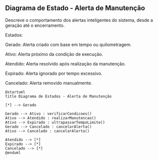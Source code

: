 ## Diagrama de Estado - Alerta de Manutenção
Descreve o comportamento dos alertas inteligentes do sistema, desde a geração até o encerramento.

Estados:

Gerado: Alerta criado com base em tempo ou quilometragem.

Ativo: Alerta próximo da condição de execução.

Atendido: Alerta resolvido após realização da manutenção.

Expirado: Alerta ignorado por tempo excessivo.

Cancelado: Alerta removido manualmente.

```plantuml
@startuml
title Diagrama de Estados - Alerta de Manutenção

[*] --> Gerado

Gerado --> Ativo : verificarCondicoes()
Ativo --> Atendido : realizarManutencao()
Ativo --> Expirado : ultrapassarTempoLimite()
Gerado --> Cancelado : cancelarAlerta()
Ativo --> Cancelado : cancelarAlerta()

Atendido --> [*]
Expirado --> [*]
Cancelado --> [*]
@enduml
```
